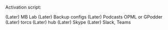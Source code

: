 Activation script:

(Later) MB Lab
(Later) Backup configs
(Later) Podcasts OPML or GPodder
(Later) torcs
(Later) hub
(Later) Skype
(Later) Slack, Teams
